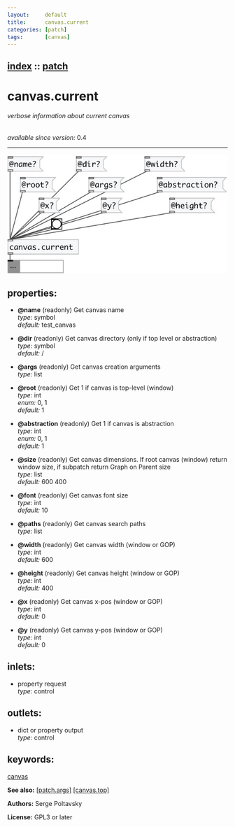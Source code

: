 ```yaml
---
layout:     default
title:      canvas.current
categories: [patch]
tags:       [canvas]
---
```

[index](index.html) :: [patch](category_patch.html)
---

# canvas.current

###### verbose information about current canvas

*available since version:* 0.4

---




[![example](../examples/img/canvas.current.jpg)](../examples/pd/canvas.current.pd)







## properties:

* **@name** (readonly)
Get canvas name<br>
_type:_ symbol<br>
_default:_ test_canvas<br>

* **@dir** (readonly)
Get canvas directory (only if top level or abstraction)<br>
_type:_ symbol<br>
_default:_ /<br>

* **@args** (readonly)
Get canvas creation arguments<br>
_type:_ list<br>

* **@root** (readonly)
Get 1 if canvas is top-level (window)<br>
_type:_ int<br>
_enum:_ 0, 1<br>
_default:_ 1<br>

* **@abstraction** (readonly)
Get 1 if canvas is abstraction<br>
_type:_ int<br>
_enum:_ 0, 1<br>
_default:_ 1<br>

* **@size** (readonly)
Get canvas dimensions. If root canvas (window) return window size, if subpatch
return Graph on Parent size<br>
_type:_ list<br>
_default:_ 600 400<br>

* **@font** (readonly)
Get canvas font size<br>
_type:_ int<br>
_default:_ 10<br>

* **@paths** (readonly)
Get canvas search paths<br>
_type:_ list<br>

* **@width** (readonly)
Get canvas width (window or GOP)<br>
_type:_ int<br>
_default:_ 600<br>

* **@height** (readonly)
Get canvas height (window or GOP)<br>
_type:_ int<br>
_default:_ 400<br>

* **@x** (readonly)
Get canvas x-pos (window or GOP)<br>
_type:_ int<br>
_default:_ 0<br>

* **@y** (readonly)
Get canvas y-pos (window or GOP)<br>
_type:_ int<br>
_default:_ 0<br>



## inlets:

* property request<br>
_type:_ control



## outlets:

* dict or property output<br>
_type:_ control



## keywords:

[canvas](keywords/canvas.html)



**See also:**
[\[patch.args\]](patch.args.html)
[\[canvas.top\]](canvas.top.html)




**Authors:** Serge Poltavsky




**License:** GPL3 or later





